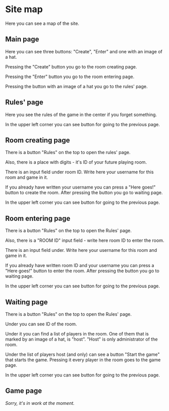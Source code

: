 # Site map
Here you can see a map of the site.

## Main page
Here you can see three buttons: "Create", "Enter" and one with an image of a hat.

Pressing the "Create" button you go to the room creating page.

Pressing the "Enter" button you go to the room entering page.

Pressing the button with an image of a hat you go to the rules' page.

## Rules' page
Here you see the rules of the game in the center if you forget something.

In the upper left corner you can see button for going to the previous page.

## Room creating page
There is a button "Rules" on the top to open the rules' page.

Also, there is a place with digits - it's ID of your future playing room.

There is an input field under room ID.
Write here your username for this room and game in it.

If you already have written your username you can press a "Here goes!" button to create the room.
After pressing the button you go to waiting page.

In the upper left corner you can see button for going to the previous page.

## Room entering page
There is a button "Rules" on the top to open the Rules' page.

Also, there is a "ROOM ID" input field - write here room ID to enter the room.

There is an input field under.
Write here your username for this room and game in it.

If you already have written room ID and your username you can press a "Here goes!" button to enter the room.
After pressing the button you go to waiting page.

In the upper left corner you can see button for going to the previous page.

## Waiting page
There is a button "Rules" on the top to open the Rules' page.

Under you can see ID of the room.

Under it you can find a list of players in the room.
One of them that is marked by an image of a hat, is "host".
"Host" is only administrator of the room.

Under the list of players host (and only) can see a button "Start the game" that starts the game.
Pressing it every player in the room goes to the game page.

In the upper left corner you can see button for going to the previous page.

## Game page
*Sorry, it's in work at the moment.*